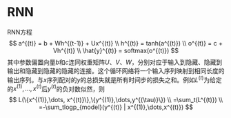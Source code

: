 # RNN

RNN方程
$$
a^{(t)} = b + Wh^{(t-1)} + Ux^{(t)} \\
h^{(t)} = tanh(a^{(t)}) \\
o^{(t)} = c + Vh^{(t)} \\
\hat{y}^{(t)} = softmax(o^{(t)})
$$
其中参数偏置向量$b$和$c$连同权重矩阵$U$、$V$、$W$，分别对应于输入到隐藏、隐藏到输出和隐藏到隐藏的隐藏的连接。这个循环网络将一个输入序列映射到相同长度的输出序列。与$x$序列配对的$y$的总损失就是所有时间步的损失之和。例如$L^{(t)}$为给定的$x^{(1)},\dots, x^{(t)}$后$y^{(t)}$的负对数似然，则
$$
L(\{x^{(1)},\dots, x^{(t)}\},\{y^{(1)},\dots,y^{(\tau)}\}) \\
=\sum_t(L^{(t)}) \\
=-\sum_tlogp_{model}(y^{(t)} | x^{(1)},\dots,x^{(t)})
$$


